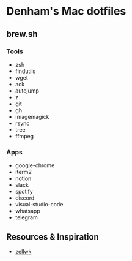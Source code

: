 # Denham's Mac dotfiles

## brew.sh

### Tools

- zsh
- findutils
- wget
- ack
- autojump
- z
- git
- gh
- imagemagick
- rsync
- tree
- ffmpeg

### Apps

- google-chrome
- iterm2
- notion
- slack
- spotify
- discord
- visual-studio-code
- whatsapp
- telegram

## Resources & Inspiration

- [zellwk](https://zellwk.com/blog/mac-setup-2/)

